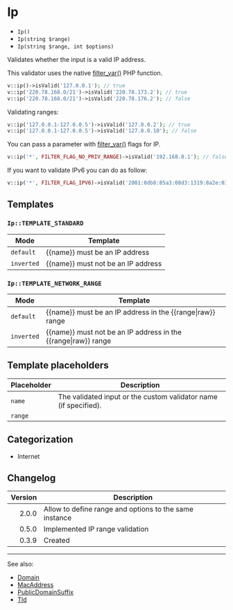 # Ip

- `Ip()`
- `Ip(string $range)`
- `Ip(string $range, int $options)`

Validates whether the input is a valid IP address.

This validator uses the native [filter_var()][] PHP function.

```php
v::ip()->isValid('127.0.0.1'); // true
v::ip('220.78.168.0/21')->isValid('220.78.173.2'); // true
v::ip('220.78.168.0/21')->isValid('220.78.176.2'); // false
```

Validating ranges:

```php
v::ip('127.0.0.1-127.0.0.5')->isValid('127.0.0.2'); // true
v::ip('127.0.0.1-127.0.0.5')->isValid('127.0.0.10'); // false
```

You can pass a parameter with [filter_var()][] flags for IP.

```php
v::ip('*', FILTER_FLAG_NO_PRIV_RANGE)->isValid('192.168.0.1'); // false
```

If you want to validate IPv6 you can do as follow:

```php
v::ip('*', FILTER_FLAG_IPV6)->isValid('2001:0db8:85a3:08d3:1319:8a2e:0370:7334'); // true
```

## Templates

### `Ip::TEMPLATE_STANDARD`

| Mode       | Template                           |
|------------|------------------------------------|
| `default`  | {{name}} must be an IP address     |
| `inverted` | {{name}} must not be an IP address |

### `Ip::TEMPLATE_NETWORK_RANGE`

| Mode       | Template                                                           |
|------------|--------------------------------------------------------------------|
| `default`  | {{name}} must be an IP address in the {{range&#124;raw}} range     |
| `inverted` | {{name}} must not be an IP address in the {{range&#124;raw}} range |

## Template placeholders

| Placeholder | Description                                                      |
|-------------|------------------------------------------------------------------|
| `name`      | The validated input or the custom validator name (if specified). |
| `range`     |                                                                  |

## Categorization

- Internet

## Changelog

| Version | Description                                            |
|--------:|--------------------------------------------------------|
|   2.0.0 | Allow to define range and options to the same instance |
|   0.5.0 | Implemented IP range validation                        |
|   0.3.9 | Created                                                |

***
See also:

- [Domain](Domain.md)
- [MacAddress](MacAddress.md)
- [PublicDomainSuffix](PublicDomainSuffix.md)
- [Tld](Tld.md)

[filter_var()]: https://php.net/filter_var
